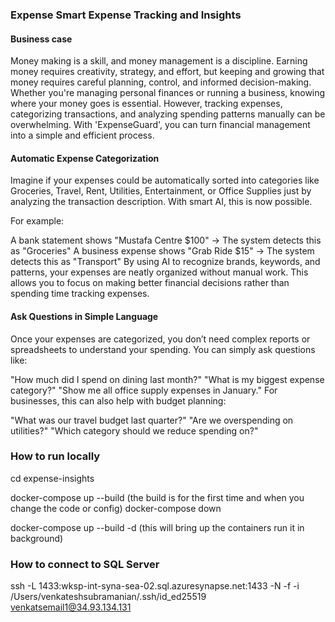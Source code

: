 ### Expense Smart Expense Tracking and Insights 

#### Business case

Money making is a skill, and money management is a discipline.
Earning money requires creativity, strategy, and effort, but keeping and growing that money requires careful planning, control, and informed decision-making. 
Whether you're managing personal finances or running a business, knowing where your money goes is essential. However, tracking expenses, categorizing transactions, and analyzing spending patterns manually can be overwhelming. With 'ExpenseGuard', you can turn financial management into a simple and efficient process.

#### Automatic Expense Categorization
Imagine if your expenses could be automatically sorted into categories like Groceries, Travel, Rent, Utilities, Entertainment, or Office Supplies just by analyzing the transaction description. With smart AI, this is now possible.

For example:

A bank statement shows "Mustafa Centre $100" → The system detects this as "Groceries"
A business expense shows "Grab Ride $15" → The system detects this as "Transport"
By using AI to recognize brands, keywords, and patterns, your expenses are neatly organized without manual work. This allows you to focus on making better financial decisions rather than spending time tracking expenses.

#### Ask Questions in Simple Language

Once your expenses are categorized, you don’t need complex reports or spreadsheets to understand your spending. You can simply ask questions like:

"How much did I spend on dining last month?"
"What is my biggest expense category?"
"Show me all office supply expenses in January."
For businesses, this can also help with budget planning:

"What was our travel budget last quarter?"
"Are we overspending on utilities?"
"Which category should we reduce spending on?"

### How to run locally

cd expense-insights

docker-compose up --build (the build is for the first time and when you change the code or config)
docker-compose down

docker-compose up --build -d (this will bring up the containers run it in background)

### How to connect to SQL Server 

ssh -L 1433:wksp-int-syna-sea-02.sql.azuresynapse.net:1433 -N -f -i /Users/venkateshsubramanian/.ssh/id_ed25519 venkatsemail1@34.93.134.131